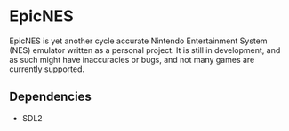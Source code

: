 # EpicNES
EpicNES is yet another cycle accurate Nintendo Entertainment System (NES) emulator written as a personal project. It is still in development, and as such might have inaccuracies or bugs, and not many games are currently supported.

## Dependencies
- SDL2